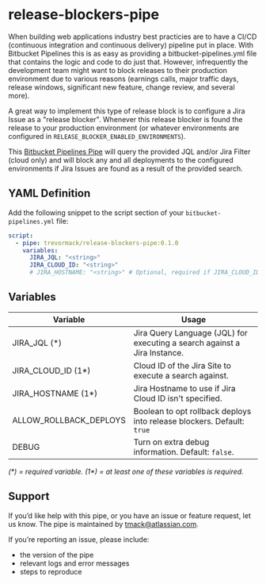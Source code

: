# release-blockers-pipe
When building web applications industry best practicies are to have a CI/CD (continuous integration and continuous delivery) pipeline put in place. With Bitbucket Pipelines this is as easy as providing a bitbucket-pipelines.yml file that contains the logic and code to do just that. However, infrequently the development team might want to block releases to their production environment due to various reasons (earnings calls, major traffic days, release windows, significant new feature, change review, and several more). 

A great way to implement this type of release block is to configure a Jira Issue as a "release blocker". Whenever this release blocker is found the release to your production environment (or whatever environments are configured in `RELEASE_BLOCKER_ENABLED_ENVIRONMENTS`).

This [Bitbucket Pipelines Pipe](https://bitbucket.org/product/features/pipelines/integrations) will query the provided JQL and/or Jira Filter (cloud only) and will block any and all deployments to the configured environments if Jira Issues are found as a result of the provided search.

## YAML Definition
Add the following snippet to the script section of your `bitbucket-pipelines.yml` file:

```yaml
script:
  - pipe: trevormack/release-blockers-pipe:0.1.0
    variables:
      JIRA_JQL: "<string>"
      JIRA_CLOUD_ID: "<string>"
      # JIRA_HOSTNAME: "<string>" # Optional, required if JIRA_CLOUD_ID not specified

````

## Variables

| Variable               | Usage                                                                        |
| ---------------------- | ---------------------------------------------------------------------------- |
| JIRA_JQL (*)           | Jira Query Language (JQL) for executing a search against a Jira Instance.    |
| JIRA_CLOUD_ID (1*)     | Cloud ID of the Jira Site to execute a search against.                       |
| JIRA_HOSTNAME (1*)     | Jira Hostname to use if Jira Cloud ID isn't specified.                       |
| ALLOW_ROLLBACK_DEPLOYS | Boolean to opt rollback deploys into release blockers. Default: `true`       |
| DEBUG                  | Turn on extra debug information. Default: `false`.                           |

_(*) = required variable._
_(1*) = at least one of these variables is required._

## Support
If you’d like help with this pipe, or you have an issue or feature request, let us know.
The pipe is maintained by tmack@atlassian.com.

If you’re reporting an issue, please include:

- the version of the pipe
- relevant logs and error messages
- steps to reproduce